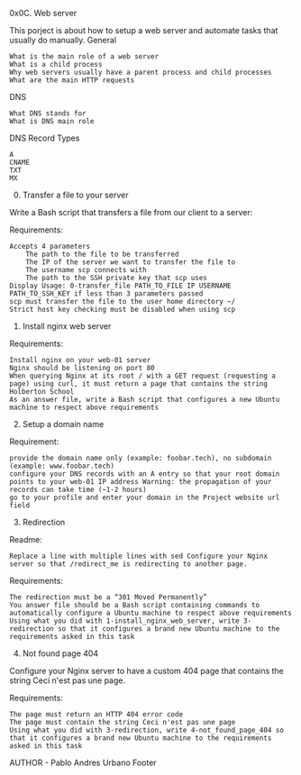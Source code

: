 0x0C. Web server

This porject is about how to setup a web server and automate tasks that usually do manually.
General

    What is the main role of a web server
    What is a child process
    Why web servers usually have a parent process and child processes
    What are the main HTTP requests

DNS

    What DNS stands for
    What is DNS main role

DNS Record Types

    A
    CNAME
    TXT
    MX

0. Transfer a file to your server

Write a Bash script that transfers a file from our client to a server:

Requirements:

    Accepts 4 parameters
        The path to the file to be transferred
        The IP of the server we want to transfer the file to
        The username scp connects with
        The path to the SSH private key that scp uses
    Display Usage: 0-transfer_file PATH_TO_FILE IP USERNAME PATH_TO_SSH_KEY if less than 3 parameters passed
    scp must transfer the file to the user home directory ~/
    Strict host key checking must be disabled when using scp

1. Install nginx web server

Requirements:

    Install nginx on your web-01 server
    Nginx should be listening on port 80
    When querying Nginx at its root / with a GET request (requesting a page) using curl, it must return a page that contains the string Holberton School
    As an answer file, write a Bash script that configures a new Ubuntu machine to respect above requirements

2. Setup a domain name

Requirement:

    provide the domain name only (example: foobar.tech), no subdomain (example: www.foobar.tech)
    configure your DNS records with an A entry so that your root domain points to your web-01 IP address Warning: the propagation of your records can take time (~1-2 hours)
    go to your profile and enter your domain in the Project website url field

3. Redirection

Readme:

    Replace a line with multiple lines with sed Configure your Nginx server so that /redirect_me is redirecting to another page.

Requirements:

    The redirection must be a “301 Moved Permanently”
    You answer file should be a Bash script containing commands to automatically configure a Ubuntu machine to respect above requirements
    Using what you did with 1-install_nginx_web_server, write 3-redirection so that it configures a brand new Ubuntu machine to the requirements asked in this task

4. Not found page 404

Configure your Nginx server to have a custom 404 page that contains the string Ceci n'est pas une page.

Requirements:

    The page must return an HTTP 404 error code
    The page must contain the string Ceci n'est pas une page
    Using what you did with 3-redirection, write 4-not_found_page_404 so that it configures a brand new Ubuntu machine to the requirements asked in this task

AUTHOR - Pablo Andres Urbano
Footer

